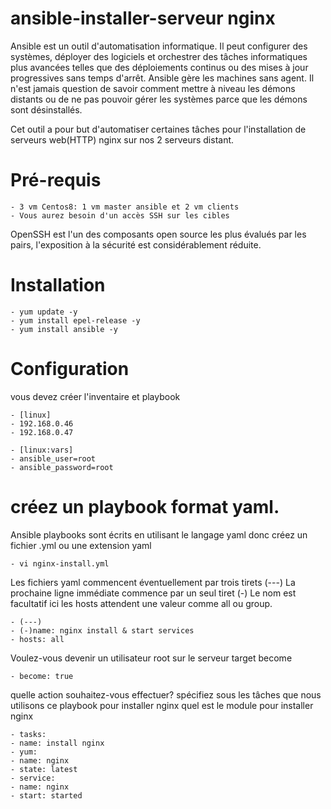 # ansible-installer-serveur nginx
Ansible est un outil d'automatisation informatique. Il peut configurer des systèmes, déployer des logiciels et orchestrer des tâches informatiques plus avancées telles que des déploiements continus ou des mises à jour progressives sans temps d'arrêt. Ansible gère les machines sans agent. Il n'est jamais question de savoir comment mettre à niveau les démons distants ou de ne pas pouvoir gérer les systèmes parce que les démons sont désinstallés.

Cet outil a pour but d'automatiser certaines tâches pour l'installation de serveurs web(HTTP) nginx sur nos 2 serveurs distant.
# Pré-requis
    - 3 vm Centos8: 1 vm master ansible et 2 vm clients
    - Vous aurez besoin d'un accès SSH sur les cibles
OpenSSH est l'un des composants open source les plus évalués par les pairs, l'exposition à la sécurité est considérablement réduite.
# Installation
    - yum update -y
    - yum install epel-release -y 
    - yum install ansible -y
# Configuration
vous devez créer l'inventaire et playbook
    
    - [linux]
    - 192.168.0.46
    - 192.168.0.47
   
    - [linux:vars]
    - ansible_user=root
    - ansible_password=root
 
# créez un playbook format yaml.
Ansible playbooks sont écrits en utilisant le langage yaml donc créez un fichier .yml ou une extension yaml

    - vi nginx-install.yml

Les fichiers yaml commencent éventuellement par trois tirets (---)
La prochaine ligne immédiate commence par un seul tiret (-)
Le nom est facultatif ici les hosts attendent une valeur comme all ou group.

    - (---)
    - (-)name: nginx install & start services
    - hosts: all
  
Voulez-vous devenir un utilisateur root sur le serveur target become

    - become: true

quelle action souhaitez-vous effectuer? spécifiez sous les tâches que nous utilisons ce playbook pour installer nginx
quel est le module pour installer nginx

    - tasks:
    - name: install nginx
    - yum:
    - name: nginx
    - state: latest
    - service:
    - name: nginx
    - start: started
  


